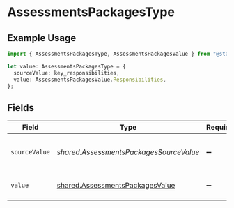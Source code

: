 # AssessmentsPackagesType

## Example Usage

```typescript
import { AssessmentsPackagesType, AssessmentsPackagesValue } from "@stackone/stackone-client-ts/sdk/models/shared";

let value: AssessmentsPackagesType = {
  sourceValue: key_responsibilities,
  value: AssessmentsPackagesValue.Responsibilities,
};
```

## Fields

| Field                                                                                     | Type                                                                                      | Required                                                                                  | Description                                                                               | Example                                                                                   |
| ----------------------------------------------------------------------------------------- | ----------------------------------------------------------------------------------------- | ----------------------------------------------------------------------------------------- | ----------------------------------------------------------------------------------------- | ----------------------------------------------------------------------------------------- |
| `sourceValue`                                                                             | *shared.AssessmentsPackagesSourceValue*                                                   | :heavy_minus_sign:                                                                        | The source value of the description type.                                                 | key_responsibilities                                                                      |
| `value`                                                                                   | [shared.AssessmentsPackagesValue](../../../sdk/models/shared/assessmentspackagesvalue.md) | :heavy_minus_sign:                                                                        | The type of the description.                                                              | responsibilities                                                                          |